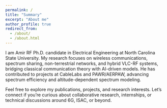 ```yaml
---
permalink: /
title: "Summary"
excerpt: "About me"
author_profile: true
redirect_from: 
  - /about/
  - /about.html
---
```


I am Amir RF Ph.D. candidate in Electrical Engineering at North Carolina State University. My research focuses on wireless communications, spectrum sharing, non-terrestrial networks, and hybrid VLC-RF systems, bridging classical communication theory with AI-driven models. He has contributed to projects at CableLabs and PAWR/AERPAW, advancing spectrum efficiency and altitude-dependent spectrum modeling.

Feel free to explore my publications, projects, and research interests. Let’s connect if you’re curious about collaborative research, internships, or technical discussions around 6G, ISAC, or beyond.
